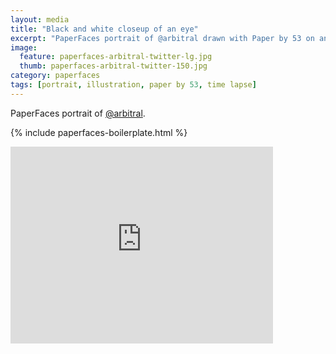 ```yaml
---
layout: media
title: "Black and white closeup of an eye"
excerpt: "PaperFaces portrait of @arbitral drawn with Paper by 53 on an iPad."
image: 
  feature: paperfaces-arbitral-twitter-lg.jpg
  thumb: paperfaces-arbitral-twitter-150.jpg
category: paperfaces
tags: [portrait, illustration, paper by 53, time lapse]
---
```


PaperFaces portrait of [@arbitral](http://twitter.com/arbitral).

{% include paperfaces-boilerplate.html %}

<iframe width="420" height="315" src="http://www.youtube.com/embed/1VpNH3EQUg8" frameborder="0"> </iframe>
